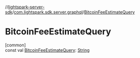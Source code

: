 //[lightspark-server-sdk](../../index.md)/[com.lightspark.sdk.server.graphql](index.md)/[BitcoinFeeEstimateQuery](-bitcoin-fee-estimate-query.md)

# BitcoinFeeEstimateQuery

[common]\
const val [BitcoinFeeEstimateQuery](-bitcoin-fee-estimate-query.md): [String](https://kotlinlang.org/api/latest/jvm/stdlib/kotlin/-string/index.html)
